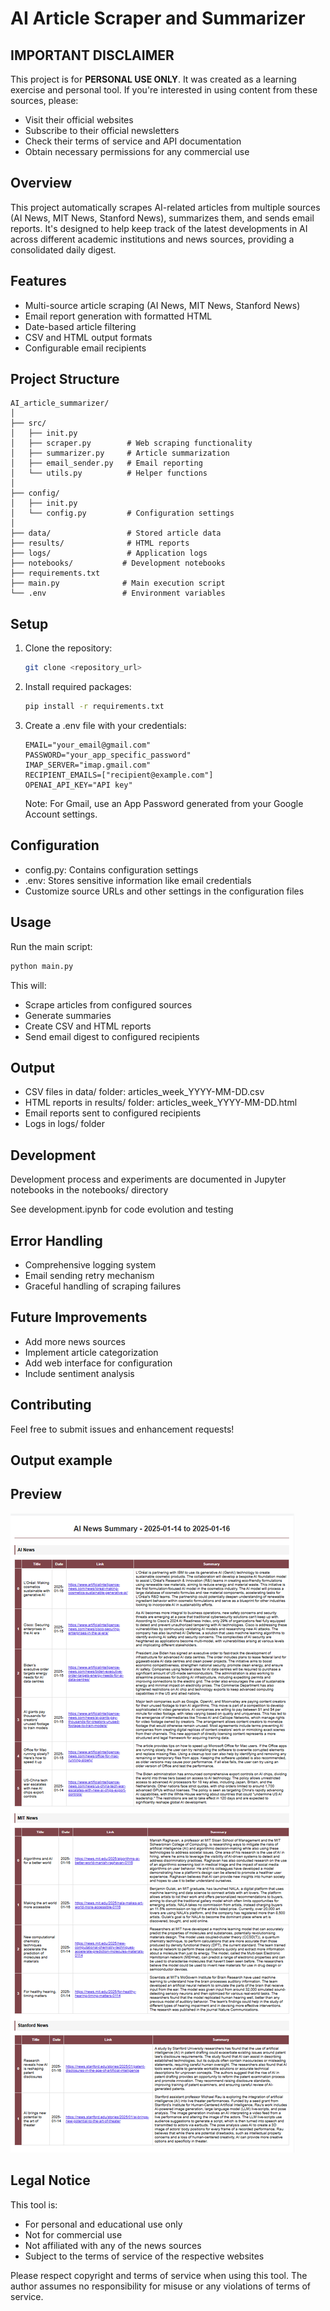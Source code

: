 # AI Article Scraper and Summarizer

## IMPORTANT DISCLAIMER
This project is for **PERSONAL USE ONLY**. It was created as a learning exercise and personal tool. If you're interested in using content from these sources, please:
- Visit their official websites
- Subscribe to their official newsletters
- Check their terms of service and API documentation
- Obtain necessary permissions for any commercial use

## Overview
This project automatically scrapes AI-related articles from multiple sources (AI News, MIT News, Stanford News), summarizes them, and sends email reports. It's designed to help keep track of the latest developments in AI across different academic institutions and news sources, providing a consolidated daily digest.

## Features
- Multi-source article scraping (AI News, MIT News, Stanford News)
- Email report generation with formatted HTML
- Date-based article filtering
- CSV and HTML output formats
- Configurable email recipients

## Project Structure
```
AI_article_summarizer/
│
├── src/
│   ├── init.py
│   ├── scraper.py        # Web scraping functionality
│   ├── summarizer.py     # Article summarization
│   ├── email_sender.py   # Email reporting
│   └── utils.py          # Helper functions
│
├── config/
│   ├── init.py
│   └── config.py         # Configuration settings
│
├── data/                 # Stored article data
├── results/              # HTML reports
├── logs/                 # Application logs
├── notebooks/           # Development notebooks
├── requirements.txt
├── main.py              # Main execution script
└── .env                 # Environment variables
```

## Setup
1. Clone the repository:
   ```bash
   git clone <repository_url>
   ```
2. Install required packages:
   ```bash
   pip install -r requirements.txt
   ```
3. Create a .env file with your credentials:
   ```env
   EMAIL="your_email@gmail.com"
   PASSWORD="your_app_specific_password"
   IMAP_SERVER="imap.gmail.com"
   RECIPIENT_EMAILS=["recipient@example.com"]
   OPENAI_API_KEY="API key"
   ```
   Note: For Gmail, use an App Password generated from your Google Account settings.

## Configuration

- config.py: Contains configuration settings
- .env: Stores sensitive information like email credentials
- Customize source URLs and other settings in the configuration files

## Usage
Run the main script:
   ```bash
   python main.py
   ```

This will:

- Scrape articles from configured sources
- Generate summaries
- Create CSV and HTML reports
- Send email digest to configured recipients

## Output

- CSV files in data/ folder: articles_week_YYYY-MM-DD.csv
- HTML reports in results/ folder: articles_week_YYYY-MM-DD.html
- Email reports sent to configured recipients
- Logs in logs/ folder

## Development

Development process and experiments are documented in Jupyter notebooks in the notebooks/ directory

See development.ipynb for code evolution and testing

## Error Handling

- Comprehensive logging system
- Email sending retry mechanism
- Graceful handling of scraping failures

## Future Improvements

- Add more news sources
- Implement article categorization
- Add web interface for configuration
- Include sentiment analysis

## Contributing
Feel free to submit issues and enhancement requests!

## Output example
## Preview
![HTML Output Example](results/output_example.png)

## Legal Notice
This tool is:
- For personal and educational use only
- Not for commercial use
- Not affiliated with any of the news sources
- Subject to the terms of service of the respective websites

Please respect copyright and terms of service when using this tool. The author assumes no responsibility for misuse or any violations of terms of service.
